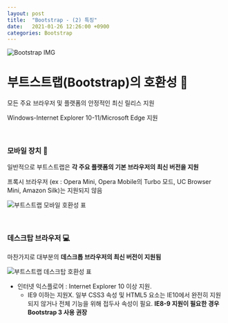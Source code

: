 ```yaml
---
layout: post
title:  "Bootstrap - (2) 특징"
date:   2021-01-26 12:26:00 +0900
categories: Bootstrap
---
```

![Bootstrap IMG](https://blog.kakaocdn.net/dn/cVbR6u/btqUBvEN7Ie/GKW5WKim8mqZoQx1nUVbLK/img.png)

# 부트스트랩(Bootstrap)의 호환성 	&#128256;

모든 주요 브라우저 및 플랫폼의 안정적인 최신 릴리스 지원

Windows-Internet Explorer 10-11/Microsoft Edge 지원

<br>

### 모바일 장치 &#128241;

일반적으로 부트스트랩은 **각 주요 플랫폼의 기본 브라우저의 최신 버전을 지원**

프록시 브라우저 (ex : Opera Mini, Opera Mobile의 Turbo 모드, UC Browser Mini, Amazon Silk)는 지원되지 않음

![부트스트랩 모바일 호환성 표](https://blog.kakaocdn.net/dn/blajb8/btqUJXPtuaY/uX31vWgaPQBX9L58TcnZy0/img.png)

<br>

### 데스크탑 브라우저 &#128187;

마찬가지로 대부분의 **데스크톱 브라우저의 최신 버전이 지원됨**

![부트스트랩 데스크탑 호환성 표](https://blog.kakaocdn.net/dn/d0P55v/btqUEzuPgem/aJ3BS3ySq3vAh2F4gK7Ux0/img.png)

- 인터넷 익스플로어 : Internet Explorer 10 이상 지원.
    - IE9 이하는 지원X. 일부 CSS3 속성 및 HTML5 요소는 IE10에서 완전히 지원되지 않거나 전체 기능을 위해 접두사 속성이 필요. **IE8-9 지원이 필요한 경우 Bootstrap 3 사용 권장**

